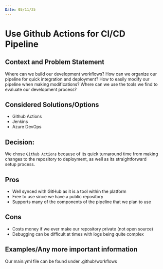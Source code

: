 ```yaml
---
Date: 05/11/25
---
```


# Use Github Actions for CI/CD Pipeline

## Context and Problem Statement

Where can we build our development workflows?
How can we organize our pipeline for quick integration and deployment?
How to easily modify our pipeline when making modifications?
Where can we use the tools we find to evaluate our development process?

## Considered Solutions/Options


* Github Actions
* Jenkins
* Azure DevOps

## Decision:

We chose `Github Actions` because of its quick turnaround time from making changes to the repository to deployment, as well as its straightforward setup process.

## Pros

* Well synced with GitHub as it is a tool within the platform
* Free to use since we have a public repository
* Supports many of the components of the pipeline that we plan to use

## Cons 

* Costs money if we ever make our repository private (not open source)
* Debugging can be difficult at times with logs being quite complex

## Examples/Any more important information

Our main.yml file can be found under .github/workflows
